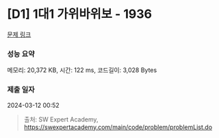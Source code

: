 # [D1] 1대1 가위바위보 - 1936 

[문제 링크](https://swexpertacademy.com/main/code/problem/problemDetail.do?contestProbId=AV5PjKXKALcDFAUq) 

### 성능 요약

메모리: 20,372 KB, 시간: 122 ms, 코드길이: 3,028 Bytes

### 제출 일자

2024-03-12 00:52



> 출처: SW Expert Academy, https://swexpertacademy.com/main/code/problem/problemList.do